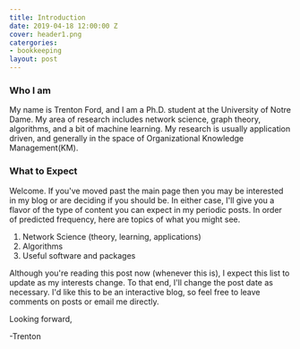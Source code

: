 ```yaml
---
title: Introduction
date: 2019-04-18 12:00:00 Z
cover: header1.png
catergories:
- bookkeeping
layout: post
---
```


### Who I am
My name is Trenton Ford, and I am a Ph.D. student at the University of Notre Dame. My area of research includes network science, graph theory, algorithms, and a bit of machine learning. My research is usually application driven, and generally in the space of Organizational Knowledge Management(KM).
### What to Expect

Welcome. If you've moved past the main page then you may be interested in my blog or are deciding if you should be. In either case, I'll give you a flavor of the type of content you can expect in my periodic posts. In order of predicted frequency, here are topics of what you might see.

1. Network Science (theory, learning, applications)
2. Algorithms
3. Useful software and packages

Although you're reading this post now (whenever this is), I expect this list to update as my interests change. To that end, I'll change the post date as necessary. I'd like this to be an interactive blog, so feel free to leave comments on posts or email me directly. 

Looking forward,

-Trenton
